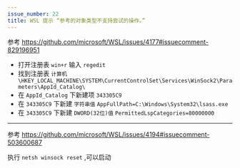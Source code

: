 ```yaml
---
issue_number: 22
title: WSL 提示 “参考的对象类型不支持尝试的操作。”
---
```


参考 https://github.com/microsoft/WSL/issues/4177#issuecomment-829196951

- 打开注册表
  `win+r` 输入 `regedit`
- 找到注册表 `计算机\HKEY_LOCAL_MACHINE\SYSTEM\CurrentControlSet\Services\WinSock2\Parameters\AppId_Catalog\`
- 在 `AppId_Catalog` 下新建项 `343305C9`
- 在 `343305C9` 下新建 `字符串值`
  `AppFullPath=C:\Windows\System32\lsass.exe`
- 在 `343305C9` 下新建 `DWORD(32位)值`
  `PermittedLspCategories=80000000`

---

参考 https://github.com/microsoft/WSL/issues/4194#issuecomment-503600687

执行 `netsh winsock reset` ,可以启动
